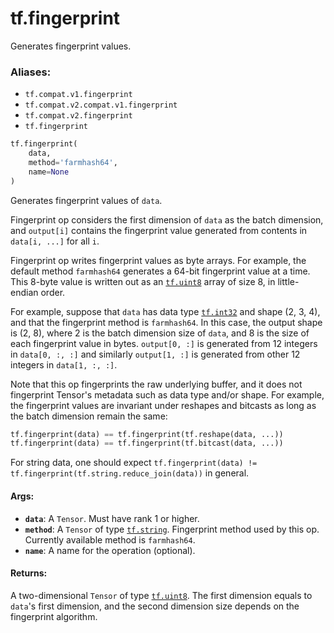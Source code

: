 <div itemscope itemtype="http://developers.google.com/ReferenceObject">
<meta itemprop="name" content="tf.fingerprint" />
<meta itemprop="path" content="Stable" />
</div>

# tf.fingerprint

Generates fingerprint values.

### Aliases:

* `tf.compat.v1.fingerprint`
* `tf.compat.v2.compat.v1.fingerprint`
* `tf.compat.v2.fingerprint`
* `tf.fingerprint`

``` python
tf.fingerprint(
    data,
    method='farmhash64',
    name=None
)
```

<!-- Placeholder for "Used in" -->

Generates fingerprint values of `data`.

Fingerprint op considers the first dimension of `data` as the batch dimension,
and `output[i]` contains the fingerprint value generated from contents in
`data[i, ...]` for all `i`.

Fingerprint op writes fingerprint values as byte arrays. For example, the
default method `farmhash64` generates a 64-bit fingerprint value at a time.
This 8-byte value is written out as an <a href="../tf.md#uint8"><code>tf.uint8</code></a> array of size 8, in
little-endian order.

For example, suppose that `data` has data type <a href="../tf.md#int32"><code>tf.int32</code></a> and shape (2, 3, 4),
and that the fingerprint method is `farmhash64`. In this case, the output
shape is (2, 8), where 2 is the batch dimension size of `data`, and 8 is the
size of each fingerprint value in bytes. `output[0, :]` is generated from
12 integers in `data[0, :, :]` and similarly `output[1, :]` is generated from
other 12 integers in `data[1, :, :]`.

Note that this op fingerprints the raw underlying buffer, and it does not
fingerprint Tensor's metadata such as data type and/or shape. For example, the
fingerprint values are invariant under reshapes and bitcasts as long as the
batch dimension remain the same:

```python
tf.fingerprint(data) == tf.fingerprint(tf.reshape(data, ...))
tf.fingerprint(data) == tf.fingerprint(tf.bitcast(data, ...))
```

For string data, one should expect `tf.fingerprint(data) !=
tf.fingerprint(tf.string.reduce_join(data))` in general.

#### Args:


* <b>`data`</b>: A `Tensor`. Must have rank 1 or higher.
* <b>`method`</b>: A `Tensor` of type <a href="../tf.md#string"><code>tf.string</code></a>. Fingerprint method used by this op.
  Currently available method is `farmhash64`.
* <b>`name`</b>: A name for the operation (optional).


#### Returns:

A two-dimensional `Tensor` of type <a href="../tf.md#uint8"><code>tf.uint8</code></a>. The first dimension equals to
`data`'s first dimension, and the second dimension size depends on the
fingerprint algorithm.
